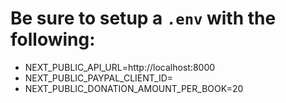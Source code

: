 # Be sure to setup a `.env` with the following:

- NEXT_PUBLIC_API_URL=http://localhost:8000
-  NEXT_PUBLIC_PAYPAL_CLIENT_ID=<TODO>
-  NEXT_PUBLIC_DONATION_AMOUNT_PER_BOOK=20
